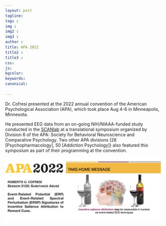 ```yaml
---
layout: post
tagline: 
tags : 
img : 
img2 :
img3 : 
author : 
title: APA 2022
title2 : 
title3 : 
css: 
js: 
bgcolor: 
keywords: 
canonical:

---
```




Dr. Cofresí presented at the 2022 annual convention of the American Psychological Association (APA), which took place Aug 4-6 in Minneapolis, Minnesota. <!--readmore-->

He presented EEG data from an on-going NIH/NIAAA-funded study conducted in the [SCANlab](https://www.scanlab.page/) at a translational symposium organized by Division 6 of the APA: Society for Behavioral Neuroscience and Comparative Psychology. Two other APA divisions  (28 [Psychopharmacology], 50 [Addiction Psychology]) also featured this symposium as part of their programming at the convention. 


<span class="image tiny"><img src="assets/images/news/APA2022.png" alt="" /></span>
